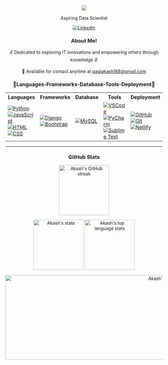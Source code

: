 <!-- Intro -->
<h3 align="center">
  <img src="https://readme-typing-svg.herokuapp.com/?font=Righteous&size=35&center=true&vCenter=true&width=500&height=60&duration=4000&lines=Hi+There+!+👋;+I'm+Akash+Pagi+!;" />
</h3>

<p align="center">
  Aspiring Data Scientist  
</p>

<p align="center">
  <a href="https://www.linkedin.com/in/akashpagi/" target="_blank">
    <img src="https://skillicons.dev/icons?i=linkedin" alt="LinkedIn" />
  </a>
  <!-- Uncomment the following block if you want to use Gmail link -->
  <!--
  <a href="https://mail.google.com/mail/?view=cm&fs=1&to=pagiakash188@gmail.com" target="_blank">
    <img src="https://skillicons.dev/icons?i=gmail" alt="Gmail" />
  </a>
  -->
</p>

<!-- About Section -->
<div align="center">
    <h3>About Me!</h3>
    <p>✌️ Dedicated to exploring IT innovations and empowering others through knowledge ✌️</p>
    <p>📧 Available for contact anytime at <a href="mailto:pagiakash188@gmail.com">pagiakash188@gmail.com</a></p>
</div>
<!-- About Section -->

<h3 align="center">🌟Languages-Frameworks-Database-Tools-Deployment🌟</h3>
<table align="center" cellpadding="10" cellspacing="0">
  <tr>
    <th>Languages</th>
    <th>Frameworks</th>
    <th>Database</th>
    <th>Tools</th>
    <th>Deployment</th>
  </tr>
  <tr>
    <td>
      <a href="https://www.python.org/"><img src="https://skillicons.dev/icons?i=py" alt="Python" /></a>
      <a href="https://www.javascript.com/"><img src="https://skillicons.dev/icons?i=javascript" alt="JavaScript" /></a>
      <a href="https://developer.mozilla.org/en-US/docs/Web/HTML"><img src="https://skillicons.dev/icons?i=html" alt="HTML" /></a>
      <a href="https://developer.mozilla.org/en-US/docs/Web/CSS"><img src="https://skillicons.dev/icons?i=css" alt="CSS" /></a>
    </td>
    <td>
      <a href="https://www.djangoproject.com/"><img src="https://skillicons.dev/icons?i=django" alt="Django" /></a>
      <a href="https://getbootstrap.com/"><img src="https://skillicons.dev/icons?i=bootstrap" alt="Bootstrap" /></a>
    </td>
    <td>
      <a href="https://www.mysql.com/"><img src="https://skillicons.dev/icons?i=mysql" alt="MySQL" /></a>
    </td>
    <td>
      <a href="https://code.visualstudio.com/"><img src="https://skillicons.dev/icons?i=vscode" alt="VSCode" /></a>
      <a href="https://www.jetbrains.com/pycharm/"><img src="https://skillicons.dev/icons?i=pycharm" alt="PyCharm" /></a>
      <a href="https://www.sublimetext.com/"><img src="https://skillicons.dev/icons?i=sublime" alt="Sublime Text" /></a>
    </td>
    <td>
      <a href="https://github.com/"><img src="https://skillicons.dev/icons?i=github" alt="GitHub" /></a>
      <a href="https://git-scm.com/"><img src="https://skillicons.dev/icons?i=git" alt="Git" /></a>
      <a href="https://www.netlify.com/"><img src="https://skillicons.dev/icons?i=netlify" alt="Netlify" /></a>
    </td>
  </tr>
</table>


<hr/>

<!-- GitHub Stats -->
<div align="center">
  <h3>GitHub Stats</h3>
  <p align="center">
    <a href="https://github.com/akashpagi">
      <img height="160" src="https://github-readme-streak-stats.herokuapp.com/?user=akashpagi&theme=radical&border=7F3FBF&background=0D1117" alt="Akash's GitHub streak"/>
    </a>
  </p>
  <p align="center">
    <img height="160" src="https://github-readme-stats.vercel.app/api?username=akashpagi&count_private=true&include_all_commits=true&theme=tokyonight" alt="Akash's stats" />
    <img height="160" src="https://github-readme-stats.vercel.app/api/top-langs/?username=akashpagi&layout=compact&theme=tokyonight" alt="Akash's top language stats" />
  </p>
  <a href="https://github.com/akashpagi">
    <img height="270" width="1050" alt="Akash's Activity Graph" src="https://github-readme-activity-graph.vercel.app/graph?username=akashpagi&bg_color=0d1117&color=dde9e5&line=52d4ff&point=ff006f&area=true&hide_border=true" />
  </a>
</div>
